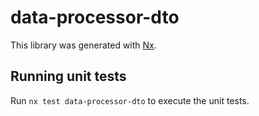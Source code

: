 # data-processor-dto

This library was generated with [Nx](https://nx.dev).

## Running unit tests

Run `nx test data-processor-dto` to execute the unit tests.

